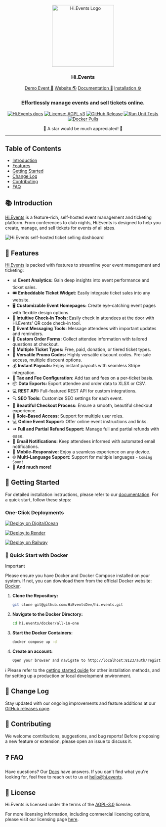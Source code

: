 <p align="center">
  <img src="https://hievents-public.s3.us-west-1.amazonaws.com/website/hi-events-rainbow.png?v=1" alt="Hi.Events Logo" width="200px">
</p>
<h3 align="center">Hi.Events</h3>
<p align="center">
<a href="https://demo.hi.events/event/1/dog-conf-2030">Demo Event 🌟</a> <a href="https://hi.events?utm_source=gh-readme">Website 🌎</a>  <a href="https://hi.events/docs">Documentation 📄</a>  <a href="https://hi.events/docs/getting-started?utm_source=gh-readme">Installation ⚙️</a>
</p>

<h3 align="center">
 Effortlessly manage events and sell tickets online.
</h3>

<div align="center">


[![Hi.Events docs](https://img.shields.io/badge/docs-hi.events-blue)](https://hi.events/docs)
[![License: AGPL v3](https://img.shields.io/badge/License-AGPL_v3-blue.svg)](https://github.com/HiEventsDev/hi.events/LICENCE)
[![GitHub Release](https://img.shields.io/github/v/release/HiEventsDev/hi.events?include_prereleases)](https://github.com/HiEventsDev/hi.events/releases)
[![Run Unit Tests](https://github.com/HiEventsDev/hi.events/actions/workflows/unit-tests.yml/badge.svg?event=push)](https://github.com/HiEventsDev/hi.events/actions/workflows/unit-tests.yml)
[![Docker Pulls](https://img.shields.io/docker/pulls/daveearley/hi.events-all-in-one)](https://hub.docker.com/r/daveearley/hi.events-all-in-one)

</div>

<div align="center">
 🌟 A star would be much appreciated! 🌟
</div>

<hr/>

## Table of Contents

- [Introduction](#-introduction)
- [Features](#-features)
- [Getting Started](#-getting-started)
- [Change Log](#-change-log)
- [Contributing](#-contributing)
- [FAQ](#-faq)

## 📚 Introduction

<a href="https://hi.events">Hi.Events</a> is a feature-rich, self-hosted event management and ticketing platform. From conferences to club nights, 
Hi.Events is designed to help you create, manage, and sell tickets for events of all sizes.

<img alt="Hi.Events self-hosted ticket selling dashboard" src="https://hievents-public.s3.us-west-1.amazonaws.com/website/dashboard-screenshot.png"/>

## 🌟 Features

<a href="https://hi.events">Hi.Events</a> is packed with features to streamline your event management and ticketing:

- 📊 **Event Analytics:** Gain deep insights into event performance and ticket sales.
- 🎟 **Embeddable Ticket Widget:** Easily integrate ticket sales into any website.
- 🖥 **Customizable Event Homepages:** Create eye-catching event pages with flexible design options.
- 🔑 **Intuitive Check-In Tools:** Easily check in attendees at the door with Hi.Events' QR code check-in tool.
- 💬 **Event Messaging Tools:** Message attendees with important updates and reminders.
- 📝 **Custom Order Forms:** Collect attendee information with tailored questions at checkout.
- 🎫 **Multiple Ticket Types:** Free, paid, donation, or tiered ticket types.
- 💸 **Versatile Promo Codes:** Highly versatile discount codes. Pre-sale access, multiple discount options.
- 💰 **Instant Payouts:** Enjoy instant payouts with seamless Stripe integration.
- 🧾 **Tax and Fee Configuration:** Add tax and fees on a per-ticket basis.
- 📦 **Data Exports:** Export attendee and order data to XLSX or CSV.
- 💻 **REST API:** Full-featured REST API for custom integrations.
- 🔍 **SEO Tools:** Customize SEO settings for each event.
- 🛒 **Beautiful Checkout Process:** Ensure a smooth, beautiful checkout experience.
- 🔐 **Role-Based Access:** Support for multiple user roles.
- 💻 **Online Event Support:** Offer online event instructions and links.
- ⏪ **Full and Partial Refund Support:** Manage full and partial refunds with ease.
- 📧 **Email Notifications:** Keep attendees informed with automated email notifications.
- 📱 **Mobile-Responsive:** Enjoy a seamless experience on any device.
- 🌐 **Multi-Language Support:** Support for multiple languages - `Coming Soon!`
- 🎉 **And much more!**

## 🚀 Getting Started

For detailed installation instructions, please refer to our [documentation](https://hi.events/docs/getting-started). For
a quick start, follow these steps:

### One-Click Deployments

[![Deploy on DigitalOcean](https://www.deploytodo.com/do-btn-blue.svg)](https://github.com/HiEventsDev/hi.events-digitalocean)

[![Deploy to Render](https://render.com/images/deploy-to-render-button.svg)](https://github.com/HiEventsDev/hi.events-render.com)

[![Deploy on Railway](https://railway.app/button.svg)](https://railway.app/template/8CGKmu?referralCode=KvSr11)

### 🐳 Quick Start with Docker

> [!IMPORTANT]  
> Please ensure you have Docker and Docker Compose installed on your system. If not, you can download them from the
> official Docker website: [Docker](https://www.docker.com/get-started).

1. **Clone the Repository:**
   ```bash
   git clone git@github.com:HiEventsDev/hi.events.git
   ```

2. **Navigate to the Docker Directory:**
   ```bash
   cd hi.events/docker/all-in-one
   ```

3. **Start the Docker Containers:**
   ```bash
   docker compose up -d
   ```
4. **Create an account:**
   ```bash
   Open your browser and navigate to http://localhost:8123/auth/register.
   ```

ℹ️ Please refer to the [getting started guide](https://hi.events/docs/getting-started) for other installation methods, and
for setting up a production or local development environment.

## 📝 Change Log

Stay updated with our ongoing improvements and feature additions at
our [GitHub releases page](https://github.com/HiEventsDev/hi.events/releases).

## 🤝 Contributing

We welcome contributions, suggestions, and bug reports! Before proposing a new feature or extension,
please open an issue to discuss it.

## ❓ FAQ

Have questions? Our [Docs](https://hi.events/docs) have answers. If you can't find what you're looking for, feel free to
reach out to us at [hello@hi.events](mailto:hello@hi.events).

## 📜 License

Hi.Events is licensed under the terms of the [AGPL-3.0](https://github.com/HiEventsDev/hi.events/blob/main/LICENCE) license.

For more licensing information, including commercial licencing options, please visit our licensing page [here](https://hi.events/licensing).
